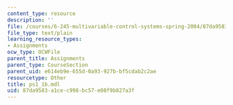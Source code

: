 ```yaml
---
content_type: resource
description: ''
file: /courses/6-245-multivariable-control-systems-spring-2004/87da9583a1cec998bc57e08f9b827a3f_ps1_1b.mdl
file_type: text/plain
learning_resource_types:
- Assignments
ocw_type: OCWFile
parent_title: Assignments
parent_type: CourseSection
parent_uid: e614eb9e-655d-0a93-927b-bf5cdab2c2ae
resourcetype: Other
title: ps1_1b.mdl
uid: 87da9583-a1ce-c998-bc57-e08f9b827a3f
---
```

